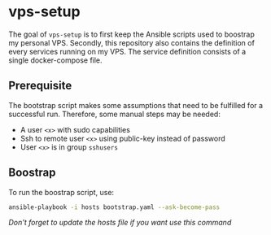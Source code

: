# vps-setup

The goal of `vps-setup` is to first keep the Ansible scripts used to boostrap my personal VPS.
Secondly, this repository also contains the definition of every services running on my VPS.
The service definition consists of a single docker-compose file.

## Prerequisite

The bootstrap script makes some assumptions that need to be fulfilled for a successful run.
Therefore, some manual steps may be needed:

- A user `<x>` with sudo capabilities
- Ssh to remote user `<x>` using public-key instead of password
- User `<x>` is in group `sshusers`

## Boostrap

To run the boostrap script, use:

```sh
ansible-playbook -i hosts bootstrap.yaml --ask-become-pass
```

*Don't forget to update the hosts file if you want use this command*
